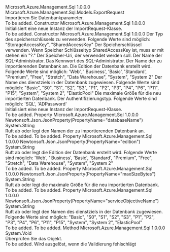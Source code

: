 <Type Name="ImportRequest" FullName="Microsoft.Azure.Management.Sql.Models.ImportRequest">
  <TypeSignature Language="C#" Value="public class ImportRequest : Microsoft.Azure.Management.Sql.Models.ExportRequest" />
  <TypeSignature Language="ILAsm" Value=".class public auto ansi beforefieldinit ImportRequest extends Microsoft.Azure.Management.Sql.Models.ExportRequest" />
  <TypeSignature Language="DocId" Value="T:Microsoft.Azure.Management.Sql.Models.ImportRequest" />
  <TypeSignature Language="VB.NET" Value="Public Class ImportRequest&#xA;Inherits ExportRequest" />
  <TypeSignature Language="F#" Value="type ImportRequest = class&#xA;    inherit ExportRequest" />
  <AssemblyInfo>
    <AssemblyName>Microsoft.Azure.Management.Sql</AssemblyName>
    <AssemblyVersion>1.0.0.0</AssemblyVersion>
  </AssemblyInfo>
  <Base>
    <BaseTypeName>Microsoft.Azure.Management.Sql.Models.ExportRequest</BaseTypeName>
  </Base>
  <Interfaces />
  <Docs>
    <summary>
            Importieren Sie Datenbankparameter.
            </summary>
    <remarks>To be added.</remarks>
  </Docs>
  <Members>
    <Member MemberName=".ctor">
      <MemberSignature Language="C#" Value="public ImportRequest ();" />
      <MemberSignature Language="ILAsm" Value=".method public hidebysig specialname rtspecialname instance void .ctor() cil managed" />
      <MemberSignature Language="DocId" Value="M:Microsoft.Azure.Management.Sql.Models.ImportRequest.#ctor" />
      <MemberSignature Language="VB.NET" Value="Public Sub New ()" />
      <MemberType>Constructor</MemberType>
      <AssemblyInfo>
        <AssemblyName>Microsoft.Azure.Management.Sql</AssemblyName>
        <AssemblyVersion>1.0.0.0</AssemblyVersion>
      </AssemblyInfo>
      <Parameters />
      <Docs>
        <summary>
            Initialisiert eine neue Instanz der ImportRequest-Klasse.
            </summary>
        <remarks>To be added.</remarks>
      </Docs>
    </Member>
    <Member MemberName=".ctor">
      <MemberSignature Language="C#" Value="public ImportRequest (Microsoft.Azure.Management.Sql.Models.StorageKeyType storageKeyType, string storageKey, string storageUri, string administratorLogin, string administratorLoginPassword, string databaseName, string edition, string serviceObjectiveName, string maxSizeBytes, Nullable&lt;Microsoft.Azure.Management.Sql.Models.AuthenticationType&gt; authenticationType = null);" />
      <MemberSignature Language="ILAsm" Value=".method public hidebysig specialname rtspecialname instance void .ctor(valuetype Microsoft.Azure.Management.Sql.Models.StorageKeyType storageKeyType, string storageKey, string storageUri, string administratorLogin, string administratorLoginPassword, string databaseName, string edition, string serviceObjectiveName, string maxSizeBytes, valuetype System.Nullable`1&lt;valuetype Microsoft.Azure.Management.Sql.Models.AuthenticationType&gt; authenticationType) cil managed" />
      <MemberSignature Language="DocId" Value="M:Microsoft.Azure.Management.Sql.Models.ImportRequest.#ctor(Microsoft.Azure.Management.Sql.Models.StorageKeyType,System.String,System.String,System.String,System.String,System.String,System.String,System.String,System.String,System.Nullable{Microsoft.Azure.Management.Sql.Models.AuthenticationType})" />
      <MemberSignature Language="F#" Value="new Microsoft.Azure.Management.Sql.Models.ImportRequest : Microsoft.Azure.Management.Sql.Models.StorageKeyType * string * string * string * string * string * string * string * string * Nullable&lt;Microsoft.Azure.Management.Sql.Models.AuthenticationType&gt; -&gt; Microsoft.Azure.Management.Sql.Models.ImportRequest" Usage="new Microsoft.Azure.Management.Sql.Models.ImportRequest (storageKeyType, storageKey, storageUri, administratorLogin, administratorLoginPassword, databaseName, edition, serviceObjectiveName, maxSizeBytes, authenticationType)" />
      <MemberType>Constructor</MemberType>
      <AssemblyInfo>
        <AssemblyName>Microsoft.Azure.Management.Sql</AssemblyName>
        <AssemblyVersion>1.0.0.0</AssemblyVersion>
      </AssemblyInfo>
      <Parameters>
        <Parameter Name="storageKeyType" Type="Microsoft.Azure.Management.Sql.Models.StorageKeyType" />
        <Parameter Name="storageKey" Type="System.String" />
        <Parameter Name="storageUri" Type="System.String" />
        <Parameter Name="administratorLogin" Type="System.String" />
        <Parameter Name="administratorLoginPassword" Type="System.String" />
        <Parameter Name="databaseName" Type="System.String" />
        <Parameter Name="edition" Type="System.String" />
        <Parameter Name="serviceObjectiveName" Type="System.String" />
        <Parameter Name="maxSizeBytes" Type="System.String" />
        <Parameter Name="authenticationType" Type="System.Nullable&lt;Microsoft.Azure.Management.Sql.Models.AuthenticationType&gt;" />
      </Parameters>
      <Docs>
        <param name="storageKeyType">Der Typ des speicherschlüssels zu verwenden.
            Folgende Werte sind möglich: "StorageAccessKey", "SharedAccessKey"</param>
        <param name="storageKey">Der Speicherschlüssel verwenden.  Wenn Speicher Schlüsseltyp SharedAccessKey ist, muss er mit stehen ein "?."</param>
        <param name="storageUri">Der Speicher-Uri, der verwendet werden soll.</param>
        <param name="administratorLogin">Der Name der SQL-Administrator.</param>
        <param name="administratorLoginPassword">Das Kennwort des SQL-Administrator.</param>
        <param name="databaseName">Der Name der zu importierenden Datenbank an.</param>
        <param name="edition">Die Edition der Datenbank erstellt wird.
            Folgende Werte sind möglich: 'Web', ' Business', 'Basic', 'Standard', "Premium", "Free", "Stretch", "Data Warehouse", "System", "System 2"</param>
        <param name="serviceObjectiveName">Der Name des dienstziels in der Datenbank zugewiesen. Folgende Werte sind möglich: "Basic", "S0", "S1", "S2", "S3", "P1", "P2", "P3", "P4", "P6", "P11", "P15", "System", "System 2", "ElasticPool"</param>
        <param name="maxSizeBytes">Die maximale Größe für die neu importierten Datenbank.</param>
        <param name="authenticationType">Der Authentifizierungstyp. Folgende Werte sind möglich: 'SQL', 'ADPassword'</param>
        <summary>
            Initialisiert eine neue Instanz der ImportRequest-Klasse.
            </summary>
        <remarks>To be added.</remarks>
      </Docs>
    </Member>
    <Member MemberName="DatabaseName">
      <MemberSignature Language="C#" Value="public string DatabaseName { get; set; }" />
      <MemberSignature Language="ILAsm" Value=".property instance string DatabaseName" />
      <MemberSignature Language="DocId" Value="P:Microsoft.Azure.Management.Sql.Models.ImportRequest.DatabaseName" />
      <MemberSignature Language="VB.NET" Value="Public Property DatabaseName As String" />
      <MemberSignature Language="F#" Value="member this.DatabaseName : string with get, set" Usage="Microsoft.Azure.Management.Sql.Models.ImportRequest.DatabaseName" />
      <MemberType>Property</MemberType>
      <AssemblyInfo>
        <AssemblyName>Microsoft.Azure.Management.Sql</AssemblyName>
        <AssemblyVersion>1.0.0.0</AssemblyVersion>
      </AssemblyInfo>
      <Attributes>
        <Attribute>
          <AttributeName>Newtonsoft.Json.JsonProperty(PropertyName="databaseName")</AttributeName>
        </Attribute>
      </Attributes>
      <ReturnValue>
        <ReturnType>System.String</ReturnType>
      </ReturnValue>
      <Docs>
        <summary>
            Ruft ab oder legt den Namen der zu importierenden Datenbank an.
            </summary>
        <value>To be added.</value>
        <remarks>To be added.</remarks>
      </Docs>
    </Member>
    <Member MemberName="Edition">
      <MemberSignature Language="C#" Value="public string Edition { get; set; }" />
      <MemberSignature Language="ILAsm" Value=".property instance string Edition" />
      <MemberSignature Language="DocId" Value="P:Microsoft.Azure.Management.Sql.Models.ImportRequest.Edition" />
      <MemberSignature Language="VB.NET" Value="Public Property Edition As String" />
      <MemberSignature Language="F#" Value="member this.Edition : string with get, set" Usage="Microsoft.Azure.Management.Sql.Models.ImportRequest.Edition" />
      <MemberType>Property</MemberType>
      <AssemblyInfo>
        <AssemblyName>Microsoft.Azure.Management.Sql</AssemblyName>
        <AssemblyVersion>1.0.0.0</AssemblyVersion>
      </AssemblyInfo>
      <Attributes>
        <Attribute>
          <AttributeName>Newtonsoft.Json.JsonProperty(PropertyName="edition")</AttributeName>
        </Attribute>
      </Attributes>
      <ReturnValue>
        <ReturnType>System.String</ReturnType>
      </ReturnValue>
      <Docs>
        <summary>
            Ruft ab oder legt die Edition der Datenbank erstellt wird. Folgende Werte sind möglich: 'Web', ' Business', 'Basic', 'Standard', "Premium", "Free", "Stretch", "Data Warehouse", "System", "System 2"
            </summary>
        <value>To be added.</value>
        <remarks>To be added.</remarks>
      </Docs>
    </Member>
    <Member MemberName="MaxSizeBytes">
      <MemberSignature Language="C#" Value="public string MaxSizeBytes { get; set; }" />
      <MemberSignature Language="ILAsm" Value=".property instance string MaxSizeBytes" />
      <MemberSignature Language="DocId" Value="P:Microsoft.Azure.Management.Sql.Models.ImportRequest.MaxSizeBytes" />
      <MemberSignature Language="VB.NET" Value="Public Property MaxSizeBytes As String" />
      <MemberSignature Language="F#" Value="member this.MaxSizeBytes : string with get, set" Usage="Microsoft.Azure.Management.Sql.Models.ImportRequest.MaxSizeBytes" />
      <MemberType>Property</MemberType>
      <AssemblyInfo>
        <AssemblyName>Microsoft.Azure.Management.Sql</AssemblyName>
        <AssemblyVersion>1.0.0.0</AssemblyVersion>
      </AssemblyInfo>
      <Attributes>
        <Attribute>
          <AttributeName>Newtonsoft.Json.JsonProperty(PropertyName="maxSizeBytes")</AttributeName>
        </Attribute>
      </Attributes>
      <ReturnValue>
        <ReturnType>System.String</ReturnType>
      </ReturnValue>
      <Docs>
        <summary>
            Ruft ab oder legt die maximale Größe für die neu importierten Datenbank.
            </summary>
        <value>To be added.</value>
        <remarks>To be added.</remarks>
      </Docs>
    </Member>
    <Member MemberName="ServiceObjectiveName">
      <MemberSignature Language="C#" Value="public string ServiceObjectiveName { get; set; }" />
      <MemberSignature Language="ILAsm" Value=".property instance string ServiceObjectiveName" />
      <MemberSignature Language="DocId" Value="P:Microsoft.Azure.Management.Sql.Models.ImportRequest.ServiceObjectiveName" />
      <MemberSignature Language="VB.NET" Value="Public Property ServiceObjectiveName As String" />
      <MemberSignature Language="F#" Value="member this.ServiceObjectiveName : string with get, set" Usage="Microsoft.Azure.Management.Sql.Models.ImportRequest.ServiceObjectiveName" />
      <MemberType>Property</MemberType>
      <AssemblyInfo>
        <AssemblyName>Microsoft.Azure.Management.Sql</AssemblyName>
        <AssemblyVersion>1.0.0.0</AssemblyVersion>
      </AssemblyInfo>
      <Attributes>
        <Attribute>
          <AttributeName>Newtonsoft.Json.JsonProperty(PropertyName="serviceObjectiveName")</AttributeName>
        </Attribute>
      </Attributes>
      <ReturnValue>
        <ReturnType>System.String</ReturnType>
      </ReturnValue>
      <Docs>
        <summary>
            Ruft ab oder legt den Namen des dienstziels in der Datenbank zugewiesen. Folgende Werte sind möglich: "Basic", "S0", "S1", "S2", "S3", "P1", "P2", "P3", "P4", "P6", "P11", "P15", "System", "System 2", "ElasticPool"
            </summary>
        <value>To be added.</value>
        <remarks>To be added.</remarks>
      </Docs>
    </Member>
    <Member MemberName="Validate">
      <MemberSignature Language="C#" Value="public override void Validate ();" />
      <MemberSignature Language="ILAsm" Value=".method public hidebysig virtual instance void Validate() cil managed" />
      <MemberSignature Language="DocId" Value="M:Microsoft.Azure.Management.Sql.Models.ImportRequest.Validate" />
      <MemberSignature Language="VB.NET" Value="Public Overrides Sub Validate ()" />
      <MemberSignature Language="F#" Value="override this.Validate : unit -&gt; unit" Usage="importRequest.Validate " />
      <MemberType>Method</MemberType>
      <AssemblyInfo>
        <AssemblyName>Microsoft.Azure.Management.Sql</AssemblyName>
        <AssemblyVersion>1.0.0.0</AssemblyVersion>
      </AssemblyInfo>
      <ReturnValue>
        <ReturnType>System.Void</ReturnType>
      </ReturnValue>
      <Parameters />
      <Docs>
        <summary>
            Überprüfen Sie das Objekt.
            </summary>
        <remarks>To be added.</remarks>
        <exception cref="T:Microsoft.Rest.ValidationException">
            Wird ausgelöst, wenn die Validierung fehlschlägt
            </exception>
      </Docs>
    </Member>
  </Members>
</Type>